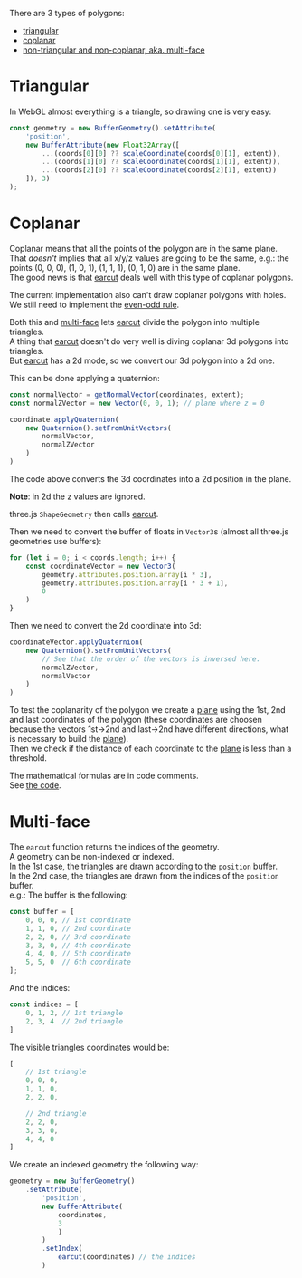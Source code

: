 There are 3 types of polygons:
- [triangular](#triangular)
- [coplanar](#coplanar)
- [non-triangular and non-coplanar, aka. multi-face](#multi-face)

# Triangular
In WebGL almost everything is a triangle, so drawing one is very easy:
```js
const geometry = new BufferGeometry().setAttribute(
    'position',
    new BufferAttribute(new Float32Array([
        ...(coords[0][0] ?? scaleCoordinate(coords[0][1], extent)),
        ...(coords[1][0] ?? scaleCoordinate(coords[1][1], extent)),
        ...(coords[2][0] ?? scaleCoordinate(coords[2][1], extent))
    ]), 3)
);
```

# Coplanar
Coplanar means that all the points of the polygon are in the same plane.  
That *doesn't* implies that all x/y/z values are going to be the same, e.g.: the points (0, 0, 0), (1, 0, 1), (1, 1, 1), (0, 1, 0) are in the same plane.  
The good news is that [earcut](https://github.com/mapbox/earcut) deals well with this type of coplanar polygons.

The current implementation also can't draw coplanar polygons with holes. We still need to implement the [even-odd rule](https://en.wikipedia.org/wiki/Even%E2%80%93odd_rule).

Both this and [multi-face](#multi-face) lets [earcut](https://github.com/mapbox/earcut) divide the polygon into multiple triangles.  
A thing that [earcut](https://github.com/mapbox/earcut) doesn't do very well is diving coplanar 3d polygons into triangles.  
But [earcut](https://github.com/mapbox/earcut) has a 2d mode, so we convert our 3d polygon into a 2d one.

This can be done applying a quaternion:
```js
const normalVector = getNormalVector(coordinates, extent);
const normalZVector = new Vector(0, 0, 1); // plane where z = 0

coordinate.applyQuaternion(
    new Quaternion().setFromUnitVectors(
        normalVector,
        normalZVector
    )
)
```

The code above converts the 3d coordinates into a 2d position in the plane.

**Note**: in 2d the z values are ignored.

three.js `ShapeGeometry` then calls [earcut](https://github.com/mapbox/earcut).  

Then we need to convert the buffer of floats in `Vector3`s (almost all three.js geometries use buffers):

```js
for (let i = 0; i < coords.length; i++) {
    const coordinateVector = new Vector3(
        geometry.attributes.position.array[i * 3],
        geometry.attributes.position.array[i * 3 + 1],
        0
    )
}
```

Then we need to convert the 2d coordinate into 3d:
```js
coordinateVector.applyQuaternion(
    new Quaternion().setFromUnitVectors(
        // See that the order of the vectors is inversed here.
        normalZVector,
        normalVector
    )
)
```

To test the coplanarity of the polygon we create a
[plane](https://en.wikipedia.org/wiki/Plane_(geometry)) using the 1st, 2nd
and last coordinates of the polygon (these coordinates are choosen
because the vectors 1st->2nd and last->2nd have different directions,
what is necessary to build the
[plane](https://en.wikipedia.org/wiki/Plane_(geometry))).  
Then we check if the distance of each coordinate to the
[plane](https://en.wikipedia.org/wiki/Plane_(geometry)) is less than a
threshold.

The mathematical formulas are in code comments.  
See [the code](https://github.com/Mathics3/mathics-threejs-backend/blob/master/src/primitives/polygon.js).

# Multi-face
The `earcut` function returns the indices of the geometry.  
A geometry can be non-indexed or indexed.  
In the 1st case, the triangles are drawn according to the `position` buffer.  
In the 2nd case, the triangles are drawn from the indices of the `position` buffer.  
e.g.: The buffer is the following:
```js
const buffer = [
    0, 0, 0, // 1st coordinate
    1, 1, 0, // 2nd coordinate
    2, 2, 0, // 3rd coordinate
    3, 3, 0, // 4th coordinate
    4, 4, 0, // 5th coordinate
    5, 5, 0  // 6th coordinate
];
```
And the indices:
```js
const indices = [
    0, 1, 2, // 1st triangle
    2, 3, 4  // 2nd triangle
]
```
The visible triangles coordinates would be:
```js
[
    // 1st triangle
    0, 0, 0,
    1, 1, 0,
    2, 2, 0,

    // 2nd triangle
    2, 2, 0,
    3, 3, 0,
    4, 4, 0
]
```
We create an indexed geometry the following way:
```js
geometry = new BufferGeometry()
    .setAttribute(
        'position',
        new BufferAttribute(
            coordinates,
            3
            )
        )
        .setIndex(
            earcut(coordinates) // the indices
        )
```
